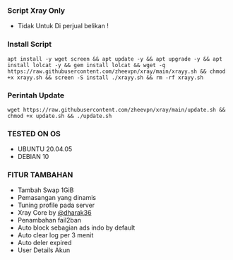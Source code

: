 ### Script Xray Only
- Tidak Untuk Di perjual belikan !

### Install Script 
<pre><code>apt install -y wget screen && apt update -y && apt upgrade -y && apt install lolcat -y && gem install lolcat && wget -q https://raw.githubusercontent.com/zheevpn/xray/main/xrayy.sh && chmod +x xrayy.sh && screen -S install ./xrayy.sh && rm -rf xrayy.sh</code></pre>

### Perintah Update 
<pre><code>wget https://raw.githubusercontent.com/zheevpn/xray/main/update.sh && chmod +x update.sh && ./update.sh</code></pre>

### TESTED ON OS 
- UBUNTU 20.04.05
- DEBIAN 10

### FITUR TAMBAHAN
- Tambah Swap 1GiB
- Pemasangan yang dinamis
- Tuning profile pada server
- Xray Core by [@dharak36](https://github.com/dharak36/Xray-core)
- Penambahan fail2ban
- Auto block sebagian ads indo by default
- Auto clear log per 3 menit
- Auto deler expired
- User Details Akun

